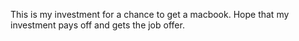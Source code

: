 This is my investment for a chance to get a macbook. Hope that my investment pays off and gets the job offer.